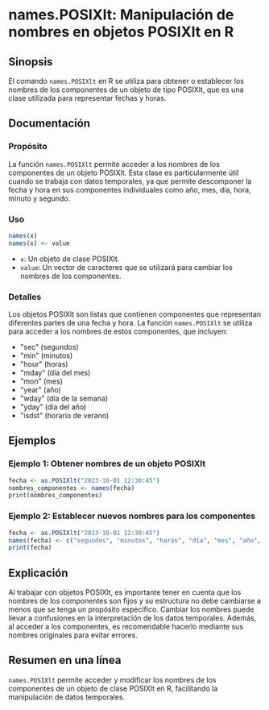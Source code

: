 <!--
Meta Description: # names.POSIXlt: Manipulación de nombres en objetos POSIXlt en R ## Sinopsis El comando `names.POSIXlt` en R se utiliza para obtener o establecer los ...
Meta Keywords: los, posixlt, nombres, componentes, names
-->

# names.POSIXlt: Manipulación de nombres en objetos POSIXlt en R

## Sinopsis
El comando `names.POSIXlt` en R se utiliza para obtener o establecer los nombres de los componentes de un objeto de tipo POSIXlt, que es una clase utilizada para representar fechas y horas.

## Documentación
### Propósito
La función `names.POSIXlt` permite acceder a los nombres de los componentes de un objeto POSIXlt. Esta clase es particularmente útil cuando se trabaja con datos temporales, ya que permite descomponer la fecha y hora en sus componentes individuales como año, mes, día, hora, minuto y segundo.

### Uso
```R
names(x)
names(x) <- value
```
- `x`: Un objeto de clase POSIXlt.
- `value`: Un vector de caracteres que se utilizará para cambiar los nombres de los componentes.

### Detalles
Los objetos POSIXlt son listas que contienen componentes que representan diferentes partes de una fecha y hora. La función `names.POSIXlt` se utiliza para acceder a los nombres de estos componentes, que incluyen:
- "sec" (segundos)
- "min" (minutos)
- "hour" (horas)
- "mday" (día del mes)
- "mon" (mes)
- "year" (año)
- "wday" (día de la semana)
- "yday" (día del año)
- "isdst" (horario de verano)

## Ejemplos
### Ejemplo 1: Obtener nombres de un objeto POSIXlt
```R
fecha <- as.POSIXlt("2023-10-01 12:30:45")
nombres_componentes <- names(fecha)
print(nombres_componentes)
```

### Ejemplo 2: Establecer nuevos nombres para los componentes
```R
fecha <- as.POSIXlt("2023-10-01 12:30:45")
names(fecha) <- c("segundos", "minutos", "horas", "día", "mes", "año", "día_semana", "día_año", "horario_verano")
print(fecha)
```

## Explicación
Al trabajar con objetos POSIXlt, es importante tener en cuenta que los nombres de los componentes son fijos y su estructura no debe cambiarse a menos que se tenga un propósito específico. Cambiar los nombres puede llevar a confusiones en la interpretación de los datos temporales. Además, al acceder a los componentes, es recomendable hacerlo mediante sus nombres originales para evitar errores.

## Resumen en una línea
`names.POSIXlt` permite acceder y modificar los nombres de los componentes de un objeto de clase POSIXlt en R, facilitando la manipulación de datos temporales.